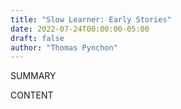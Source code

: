 ```yaml
---
title: "Slow Learner: Early Stories"
date: 2022-07-24T00:00:00-05:00
draft: false
author: "Thomas Pynchon"
---
```


SUMMARY

<!--more-->

CONTENT